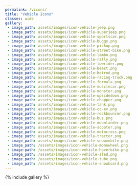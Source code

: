 ```yaml
---  
permalink: /vicons/  
title: "Vehicle Icons"  
classes: wide  
gallery:  
 - image_path: assets/images/icon-vehicle-jeep.png
 - image_path: assets/images/icon-vehicle-superjeep.png
 - image_path: assets/images/icon-vehicle-sportscar.png 
 - image_path: assets/images/icon-vehicle-buggy.png
 - image_path: assets/images/icon-vehicle-pickup.png
 - image_path: assets/images/icon-vehicle-street-bike.png
 - image_path: assets/images/icon-vehicle-lambo.png
 - image_path: assets/images/icon-vehicle-rally.png
 - image_path: assets/images/icon-vehicle-lowrider.png
 - image_path: assets/images/icon-vehicle-beast.png
 - image_path: assets/images/icon-vehicle-hotrod.png
 - image_path: assets/images/icon-vehicle-racing-truck.png
 - image_path: assets/images/icon-vehicle-formula.png
 - image_path: assets/images/icon-vehicle-musclecar.png
 - image_path: assets/images/icon-vehicle-monster.png
 - image_path: assets/images/icon-vehicle-upsidedown.png
 - image_path: assets/images/icon-vehicle-chopper.png
 - image_path: assets/images/icon-vehicle-tank.png
 - image_path: assets/images/icon-vehicle-cc-ev.png
 - image_path: assets/images/icon-vehicle-rockbouncer.png
 - image_path: assets/images/icon-vehicle-bus.png
 - image_path: assets/images/icon-vehicle-moonlander.png
 - image_path: assets/images/icon-vehicle-scooter.png
 - image_path: assets/images/icon-vehicle-motocross.png
 - image_path: assets/images/icon-vehicle-tractor.png
 - image_path: assets/images/icon-vehicle-snowmobile.png
 - image_path: /assets/images/icon-vehicle-monowheel.png
 - image-path: /assets/images/icon-vehicle-hoverbike.png
 - image_path: /assets/images/icon-vehicle-sled.png
 - image_path: /assets/images/icon-vehicle-tube.png
 - image_path: /assets/images/icon-vehicle-snowboard.png
---  
```



{% include gallery %}
